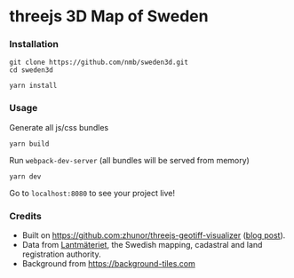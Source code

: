 # threejs 3D Map of Sweden


 
### Installation

```
git clone https://github.com/nmb/sweden3d.git
cd sweden3d

yarn install
```

### Usage

Generate all js/css bundles

```
yarn build
```

Run `webpack-dev-server` (all bundles will be served from memory)

```
yarn dev
```


Go to `localhost:8080` to see your project live!


### Credits

* Built on https://github.com:zhunor/threejs-geotiff-visualizer ([blog post](https://medium.com/@zubazor/visualizing-a-mountain-using-three-js-landsat-and-srtm-26275c920e34)).
* Data from [Lantmäteriet](https://www.lantmateriet.se/en/), the Swedish mapping, cadastral and land registration authority.
* Background from https://background-tiles.com


